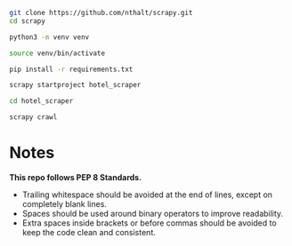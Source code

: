 ```sh
git clone https://github.com/nthalt/scrapy.git
cd scrapy
```

```sh
python3 -m venv venv
```

```sh
source venv/bin/activate
```

```sh
pip install -r requirements.txt
```

```sh
scrapy startproject hotel_scraper
```

```sh
cd hotel_scraper
```

```sh
scrapy crawl
```

# Notes

**This repo follows PEP 8 Standards.**

- Trailing whitespace should be avoided at the end of lines, except on completely blank lines.
- Spaces should be used around binary operators to improve readability.
- Extra spaces inside brackets or before commas should be avoided to keep the code clean and consistent.
